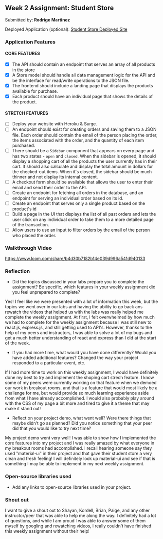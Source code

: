 ## Week 2 Assignment: Student Store

Submitted by: **Rodrigo Martinez**

Deployed Application (optional): [Student Store Deployed Site](ADD_LINK_HERE)

### Application Features

#### CORE FEATURES

- [X] The API should contain an endpoint that serves an array of all products in the store
- [X] A Store model should handle all data management logic for the API and be the interface for read/write operations to the JSON file.
- [X] The frontend should include a landing page that displays the products available for purchase.
- [X] Each product should have an individual page that shows the details of the product.

#### STRETCH FEATURES

- [ ] Deploy your website with Heroku & Surge. 
- [ ] An endpoint should exist for creating orders and saving them to a JSON file. Each order should contain the email of the person placing the order, the items associated with the order, and the quantity of each item purchased.
- [ ] There should be a `Sidebar` component that appears on every page and has two states - `open` and `closed`. When the sidebar is opened, it should display a shopping cart of all the products the user currently has in their cart. It should also calculate and display the total amount in dollars for the checked-out items. When it's closed, the sidebar should be much thinner and not display its internal content.
- [ ] A checkout form should be available that allows the user to enter their email and send their order to the API.
- [ ] Create an endpoint for fetching all orders in the database, and an endpoint for serving an individual order based on its id.
- [ ] Create an endpoint that serves only a single product based on the product's id
- [ ] Build a page in the UI that displays the list of all past orders and lets the user click on any individual order to take them to a more detailed page of the transaction.
- [ ] Allow users to use an input to filter orders by the email of the person who placed the order.

### Walkthrough Video


https://www.loom.com/share/b4d30b7182b14e039d996a541d940133

### Reflection

* Did the topics discussed in your labs prepare you to complete the assignment? Be specific, which features in your weekly assignment did you feel unprepared to complete?

Yes! I feel like we were presented with a lot of information this week, but the topics we went over in our labs and having the ability to go back ans rewatch the videos that helped us with the labs was really helped me complete the weekly assignment. At first, I felt overwhelmed by how much we had to complete for the weekly assignment because I was still new to react.js, express.js, and still getting used to API's. However, thanks to the help of my peers and instructors, I was able to solve a lot of my bugs and get a much better understanding of react and express than I did at the start of the week.

* If you had more time, what would you have done differently? Would you have added additional features? Changed the way your project responded to a particular event, etc.
  
If I had more time to work on this weekly assignment, I would have definitely done my best to try and implement the shoping cart strech feature. I know some of my peers were currently working on that feature when we demoed our work in breakout rooms, and that is a feature that would most likely be a challenge for me, but would provide so much learning experience aside from what I have already accomplished. I would also probably play around with the CSS of my page a bit more and tired to give it a theme that may make it stand out!

* Reflect on your project demo, what went well? Were there things that maybe didn't go as planned? Did you notice something that your peer did that you would like to try next time?

My project demo went very well! I was able to show how I implemented the core features into my project and I was really amazed by what everyone in my breakout rooms had accomplished. I recall hearing someone say they used "material-ui" in their project and that gave their student store a very clean and fresh feeling! I will definitely look up material-ui and see if that is something I may be able to implement in my next weekly assignment.

### Open-source libraries used

- Add any links to open-source libraries used in your project.

### Shout out

I want to give a shout out to Shayan, Kordell, Brian, Paige, and any other instructor/peer that was able to help me along the way. I definitely had a lot of questions, and while I am proud I was able to answer some of them myself by googling and rewatching videos, I really couldn't have finished this weekly assignment without their help!
